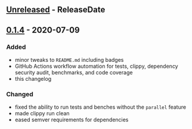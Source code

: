 <!-- next-header -->

## [Unreleased] - ReleaseDate

## [0.1.4] - 2020-07-09

### Added
- minor tweaks to `README.md` including badges
- GitHub Actions workflow automation for tests, clippy, dependency security audit, benchmarks, and code coverage
- this changelog

### Changed
- fixed the ability to run tests and benches without the `parallel` feature
- made clippy run clean
- eased semver requirements for dependencies

<!-- next-url -->
[Unreleased]: https://github.com/msalib/spatial-join/compare/v0.1.4...HEAD
[0.1.4]: https://github.com/assert-rs/predicates-rs/compare/v0.1.3...v0.1.4
